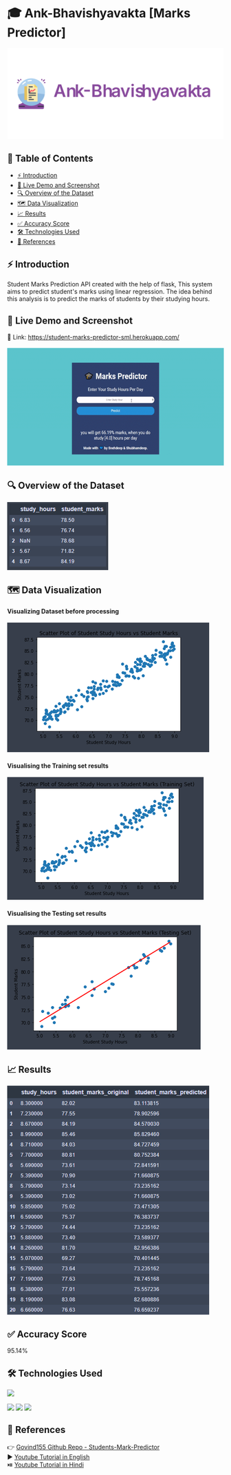 # 🎓 Ank-Bhavishyavakta [Marks Predictor]

<!-- Banner -->
<div class="container-fluid">
  <img class="mx-auto" src="https://raw.githubusercontent.com/TheDudeThatCode/Ank-Bhavishyavakta/6185b65f3ee4034f9f9f3962349d4616c440e689/static/Images/banner.svg">
</div>

## 📝 Table of Contents
  * [⚡ Introduction](#-introduction)
  * [🚀 Live Demo and Screenshot](#-live-demo-and-screenshot)
  * [🔍 Overview of the Dataset](#-overview-of-the-dataset)
  * [🗺️ Data Visualization](#%EF%B8%8F-data-visualization)
  * [📈 Results](#-results)
  * [✅ Accuracy Score](#-accuracy-score)
  * [🛠️ Technologies Used](#%EF%B8%8F-technologies-used)
  * [🔗 References](#-references)
  
## ⚡ Introduction
Student Marks Prediction API created with the help of flask, This system aims to predict student's marks using linear regression. The idea behind this analysis is to predict the marks of students by their studying hours. <br/>

## 🚀 Live Demo and Screenshot
🔗 Link: https://student-marks-predictor-sml.herokuapp.com/   <br/><br/>
[![2](https://raw.githubusercontent.com/TheDudeThatCode/Ank-Bhavishyavakta/main/static/Images/Live-Demo.gif?token=AJ5N6V6DCSZPV7UNDGYLHWDAS7HFI)](https://student-marks-predictor-sml.herokuapp.com/)

## 🔍 Overview of the Dataset
![4](https://raw.githubusercontent.com/TheDudeThatCode/Ank-Bhavishyavakta/main/static/Images/Dataset-head.png?token=AJ5N6VYHRRZWGB7H7WV4FQDAS66UK)

## 🗺️ Data Visualization

#### Visualizing Dataset before processing
![5](https://raw.githubusercontent.com/TheDudeThatCode/Ank-Bhavishyavakta/main/static/Images/Visualizing-Dataset-before-processing.png?token=AJ5N6VZCJUZGKPJJICQOPC3AS66XI)

#### Visualising the Training set results
![6](https://raw.githubusercontent.com/TheDudeThatCode/Ank-Bhavishyavakta/main/static/Images/Visualising-Training-set-results.png?token=AJ5N6V64LXX4KBESDNXZTILAS66ZQ)

#### Visualising the Testing set results
![7](https://raw.githubusercontent.com/TheDudeThatCode/Ank-Bhavishyavakta/main/static/Images/Visualising-Testing-set-results.png?token=AJ5N6VYFOPG4BBMXAKUGZHLAS6626)

## 📈 Results
![8](https://raw.githubusercontent.com/TheDudeThatCode/Ank-Bhavishyavakta/main/static/Images/Results.png?token=AJ5N6V3S3UOKHQIY3WQS5GTAS6644)

## ✅ Accuracy Score
95.14%

## 🛠️ Technologies Used

![](https://forthebadge.com/images/badges/made-with-python.svg)

[<img target="_blank" src="https://flask.palletsprojects.com/en/1.1.x/_images/flask-logo.png" width=170>](https://flask.palletsprojects.com/en/1.1.x/) [<img target="_blank" src="https://number1.co.za/wp-content/uploads/2017/10/gunicorn_logo-300x85.png" width=280>](https://gunicorn.org) [<img target="_blank" src="https://scikit-learn.org/stable/_static/scikit-learn-logo-small.png" width=200>](https://scikit-learn.org/stable/) 


## 🔗 References
👉 [Govind155 Github Repo - Students-Mark-Predictor](https://github.com/Govind155/Students-Mark-Predictor) <br/>
▶️ [Youtube Tutorial in English](https://youtu.be/pMIwu5FwJ78) <br/>
⏯️ [Youtube Tutorial in Hindi](https://youtu.be/U_oJqcyc0eI)